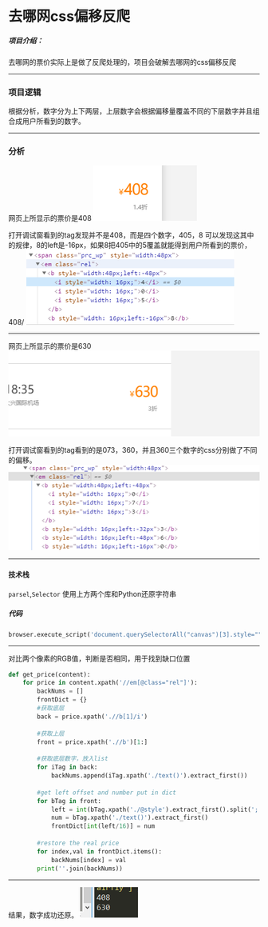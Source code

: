 
# 去哪网css偏移反爬

##### 项目介绍：
去哪网的票价实际上是做了反爬处理的，项目会破解去哪网的css偏移反爬


**** 
### 项目逻辑
根据分析，数字分为上下两层，上层数字会根据偏移量覆盖不同的下层数字并且组合成用户所看到的数字。

**** 
### 分析
网页上所显示的票价是408
![css](./imgs/1页面.png)

打开调试窗看到的tag发现并不是408，而是四个数字，405，8
可以发现这其中的规律，8的left是-16px，如果8把405中的5覆盖就能得到用户所看到的票价，408/
![css](./imgs/2分析.png)

**** 
网页上所显示的票价是630
![css](./imgs/1.5页面.png)

打开调试窗看到的tag看到的是073，360，并且360三个数字的css分别做了不同的偏移。
![css](./imgs/2.5分析.png)

**** 

#### 技术栈
`parsel`,`Selector`
使用上方两个库和Python还原字符串

##### 代码

```python
browser.execute_script('document.querySelectorAll("canvas")[3].style=""')
```
**** 

对比两个像素的RGB值，判断是否相同，用于找到缺口位置
```python
def get_price(content):
    for price in content.xpath('//em[@class="rel"]'):
        backNums = []
        frontDict = {}
        #获取底层
        back = price.xpath('.//b[1]/i')
        
        #获取上层
        front = price.xpath('.//b')[1:]
        
        #获取底层数字，放入list
        for iTag in back:
            backNums.append(iTag.xpath('./text()').extract_first())
            
        #get left offset and number put in dict
        for bTag in front:
            left = int(bTag.xpath('./@style').extract_first().split(';')[1][5:-2])
            num = bTag.xpath('./text()').extract_first()
            frontDict[int(left/16)] = num
        
        #restore the real price
        for index,val in frontDict.items():
            backNums[index] = val
        print(''.join(backNums))
```
**** 
结果，数字成功还原。
![css](./imgs/3.png)
